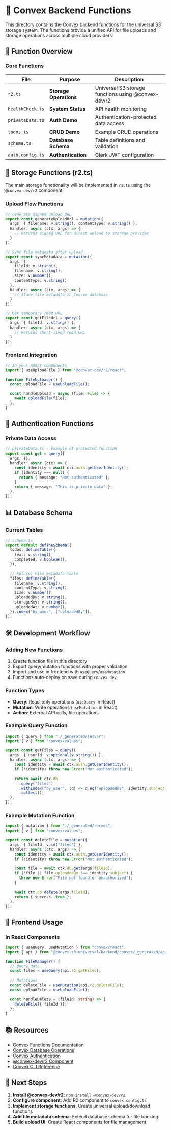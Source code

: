 # 🔧 Convex Backend Functions

This directory contains the Convex backend functions for the universal S3 storage system. The functions provide a unified API for file uploads and storage operations across multiple cloud providers.

## 📁 Function Overview

### Core Functions

| File | Purpose | Description |
|------|---------|-------------|
| `r2.ts` | **Storage Operations** | Universal S3 storage functions using @convex-dev/r2 |
| `healthCheck.ts` | **System Status** | API health monitoring |
| `privateData.ts` | **Auth Demo** | Authentication-protected data access |
| `todos.ts` | **CRUD Demo** | Example CRUD operations |
| `schema.ts` | **Database Schema** | Table definitions and validation |
| `auth.config.ts` | **Authentication** | Clerk JWT configuration |

## 🚀 Storage Functions (r2.ts)

The main storage functionality will be implemented in `r2.ts` using the `@convex-dev/r2` component:

### Upload Flow Functions
```ts
// Generate signed upload URL
export const generateUploadUrl = mutation({
  args: { filename: v.string(), contentType: v.string() },
  handler: async (ctx, args) => {
    // Returns signed URL for direct upload to storage provider
  }
});

// Sync file metadata after upload
export const syncMetadata = mutation({
  args: { 
    fileId: v.string(),
    filename: v.string(),
    size: v.number(),
    contentType: v.string()
  },
  handler: async (ctx, args) => {
    // Store file metadata in Convex database
  }
});

// Get temporary read URL
export const getFileUrl = query({
  args: { fileId: v.string() },
  handler: async (ctx, args) => {
    // Returns short-lived read URL
  }
});
```

### Frontend Integration
```ts
// In your React components
import { useUploadFile } from "@convex-dev/r2/react";

function FileUploader() {
  const uploadFile = useUploadFile();
  
  const handleUpload = async (file: File) => {
    await uploadFile(file);
  };
}
```

## 🔐 Authentication Functions

### Private Data Access
```ts
// privateData.ts - Example of protected function
export const get = query({
  args: {},
  handler: async (ctx) => {
    const identity = await ctx.auth.getUserIdentity();
    if (identity === null) {
      return { message: "Not authenticated" };
    }
    return { message: "This is private data" };
  },
});
```

## 📊 Database Schema

### Current Tables
```ts
// schema.ts
export default defineSchema({
  todos: defineTable({
    text: v.string(),
    completed: v.boolean(),
  }),
  
  // Future: File metadata table
  files: defineTable({
    filename: v.string(),
    contentType: v.string(),
    size: v.number(),
    uploadedBy: v.string(),
    storageKey: v.string(),
    uploadedAt: v.number(),
  }).index("by_user", ["uploadedBy"]),
});
```

## 🛠️ Development Workflow

### Adding New Functions
1. Create function file in this directory
2. Export query/mutation functions with proper validation
3. Import and use in frontend with `useQuery`/`useMutation`
4. Functions auto-deploy on save during `convex dev`

### Function Types
- **Query**: Read-only operations (`useQuery` in React)
- **Mutation**: Write operations (`useMutation` in React)
- **Action**: External API calls, file operations

### Example Query Function
```ts
import { query } from "./_generated/server";
import { v } from "convex/values";

export const getFiles = query({
  args: { userId: v.optional(v.string()) },
  handler: async (ctx, args) => {
    const identity = await ctx.auth.getUserIdentity();
    if (!identity) throw new Error("Not authenticated");
    
    return await ctx.db
      .query("files")
      .withIndex("by_user", (q) => q.eq("uploadedBy", identity.subject))
      .collect();
  },
});
```

### Example Mutation Function
```ts
import { mutation } from "./_generated/server";
import { v } from "convex/values";

export const deleteFile = mutation({
  args: { fileId: v.id("files") },
  handler: async (ctx, args) => {
    const identity = await ctx.auth.getUserIdentity();
    if (!identity) throw new Error("Not authenticated");
    
    const file = await ctx.db.get(args.fileId);
    if (!file || file.uploadedBy !== identity.subject) {
      throw new Error("File not found or unauthorized");
    }
    
    await ctx.db.delete(args.fileId);
    return { success: true };
  },
});
```

## 🔗 Frontend Usage

### In React Components
```ts
import { useQuery, useMutation } from "convex/react";
import { api } from "@convex-s3-universal/backend/convex/_generated/api";

function FileManager() {
  // Query data
  const files = useQuery(api.r2.getFiles);
  
  // Mutations
  const deleteFile = useMutation(api.r2.deleteFile);
  const uploadFile = useUploadFile();
  
  const handleDelete = (fileId: string) => {
    deleteFile({ fileId });
  };
}
```

## 📚 Resources

- [Convex Functions Documentation](https://docs.convex.dev/functions)
- [Convex Database Operations](https://docs.convex.dev/database)
- [Convex Authentication](https://docs.convex.dev/auth)
- [@convex-dev/r2 Component](https://github.com/get-convex/r2)
- [Convex CLI Reference](https://docs.convex.dev/cli)

## 🚀 Next Steps

1. **Install @convex-dev/r2**: `npm install @convex-dev/r2`
2. **Configure component**: Add R2 component to `convex.config.ts`
3. **Implement storage functions**: Create universal upload/download functions
4. **Add file metadata schema**: Extend database schema for file tracking
5. **Build upload UI**: Create React components for file management
